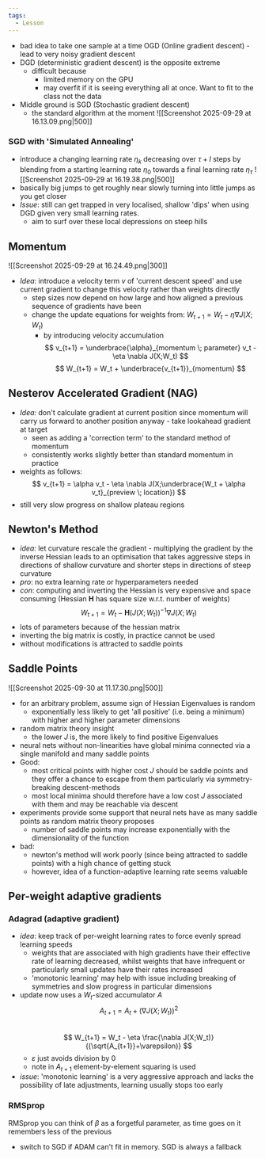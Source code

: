 ```yaml
---
tags:
  - Lesson
---
```

- bad idea to take one sample at a time OGD (Online gradient descent) - lead to very noisy gradient descent
- DGD (deterministic gradient descent) is the opposite extreme
	- difficult because
		- limited memory on the GPU
		- may overfit if it is seeing everything all at once. Want to fit to the class not the data
- Middle ground is SGD (Stochastic gradient descent)
	- the standard algorithm at the moment 
![[Screenshot 2025-09-29 at 16.13.09.png|500]]
### SGD with 'Simulated Annealing'
- introduce a changing learning rate $\eta _k$ decreasing over $\tau + l$ steps by blending from a starting learning rate $\eta _0$ towards a final learning rate $\eta _\tau$ 
![[Screenshot 2025-09-29 at 16.19.38.png|500]]
- basically big jumps to get roughly near slowly turning into little jumps as you get closer
- *Issue*: still can get trapped in very localised, shallow 'dips' when using DGD given very small learning rates. 
	- aim to surf over these local depressions on steep hills
## Momentum
![[Screenshot 2025-09-29 at 16.24.49.png|300]]
- *Idea*: introduce a velocity term $v$ of 'current descent speed' and use current gradient to change this velocity rather than weights directly
	- step sizes now depend on how large and how aligned a previous sequence of gradients have been
	- change the update equations for weights from: $W_{t + 1} = W_t - \eta \nabla J(X;W_t)$ 
		- by introducing velocity accumulation
$$
v_{t+1} = \underbrace{\alpha}_{momentum \; parameter} v_t - \eta \nabla J(X;W_t)
$$
$$
W_{t+1} = W_t + \underbrace{v_{t+1}}_{momentum}
$$
## Nesterov Accelerated Gradient (NAG)
- *Idea:* don't calculate gradient at current position since momentum will carry us forward to another position anyway - take lookahead gradient at target
	- seen as adding a 'correction term' to the standard method of momentum
	- consistently works slightly better than standard momentum in practice
- weights as follows:
$$
v_{t+1} = \alpha v_t - \eta \nabla J(X;\underbrace{W_t + \alpha v_t}_{preview \; location})
$$
- still very slow progress on shallow plateau regions
## Newton's Method
- *idea:* let curvature rescale the gradient - multiplying the gradient by the inverse Hessian leads to an optimisation that takes aggressive steps in directions of shallow curvature and shorter steps in directions of steep curvature
- *pro*: no extra learning rate or hyperparameters needed
- *con*: computing and inverting the Hessian is very expensive and space consuming (Hessian $\textbf{H}$ has square size w.r.t. number of weights)
$$
W_{t+1}=W_t - \textbf{H}(J(X;W_t))^{-1}\nabla J(X;W_t)
$$
- lots of parameters because of the hessian matrix
- inverting the big matrix is costly, in practice cannot be used
- without modifications is attracted to saddle points
## Saddle Points 
![[Screenshot 2025-09-30 at 11.17.30.png|500]]
- for an arbitrary problem, assume sign of Hessian Eigenvalues is random
	- exponentially less likely to get 'all positive' (i.e. being a minimum) with higher and higher parameter dimensions
- random matrix theory insight
	- the lower $J$ is, the more likely to find positive Eigenvalues
- neural nets without non-linearities have global minima connected via a single manifold and many saddle points
- Good:
	- most critical points with higher cost $J$ should be saddle points and they offer a chance to escape from them particularly via symmetry-breaking descent-methods
	- most local minima should therefore have a low cost $J$ associated with them and may be reachable via descent
- experiments provide some support that neural nets have as many saddle points as random matrix theory proposes
	- number of saddle points may increase exponentially with the dimensionality of the function
- bad:
	- newton's method will work poorly (since being attracted to saddle points) with a high chance of getting stuck
	- however, idea of a function-adaptive learning rate seems valuable
## Per-weight adaptive gradients
### Adagrad (adaptive gradient)
- *idea*: keep track of per-weight learning rates to force evenly spread learning speeds 
	- weights that are associated with high gradients have their effective rate of learning decreased, whilst weights that have infrequent or particularly small updates have their rates increased
	- 'monotonic learning' may help with issue including breaking of symmetries and slow progress in particular dimensions
- update now uses a $W_t$-sized accumulator $A$
$$
A_{t+1} = A_t + (\nabla J(X; W_t))^2
$$	
$$
W_{t+1} = W_t - \eta \frac{\nabla J(X;W_t)}{(\sqrt{A_{t+1}}+\varepsilon)}
$$
	- $\varepsilon$ just avoids division by 0
	- note in $A_{t+1}$ element-by-element squaring is used
- *issue*: 'monotonic learning' is a very aggressive approach and lacks the possibility of late adjustments, learning usually stops too early
### RMSprop

RMSprop you can think of $\beta$ as a forgetful parameter, as time goes on it remembers less of the previous 

- switch to SGD if ADAM can't fit in memory. SGD is always a fallback